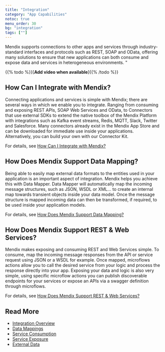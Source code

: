 ```yaml
---
title: "Integration"
category: "App Capabilities"
notoc: true
menu_order: 30
bg: "integration"
tags: [""]
---
```


Mendix supports connections to other apps and services through industry-standard interfaces and protocols such as REST, SOAP and OData, offering many solutions to ensure that new applications can both consume and expose data and services in heterogeneous environments. "

{{% todo %}}[**Add video when available**]{{% /todo %}}

## How Can I Integrate with Mendix?

Connecting applications and services is simple with Mendix; there are several ways in which we enable you to integrate. Ranging from consuming and exposing REST APIs, SOAP Web Services and OData, to Connectors that use external SDKs to extend the native toolbox of the Mendix Platform with integrations such as Kafka event streams, Redis, MQTT, Slack, Twitter and Salesforce. Many connectors already exist in the Mendix App Store and can be downloaded for immediate use inside your applications. Alternatively, you can build your own with our Connector Kit. 

For details, see [How Can I Integrate with Mendix?](integration-overview#integrate-with)

## How Does Mendix Support Data Mapping?

Being able to easily map external data formats to the entities used in your application is an important aspect of integration. Mendix helps you achieve this with Data Mapper. Data Mapper will automatically map the incoming message structures, such as JSON, WSDL or XML… to create an internal map towards transient objects inside your data model. Once the message structure is mapped incoming data can then be transformed, if required, to be used inside your application models.

For details, see [How Does Mendix Support Data Mapping?](data-mappings#data-mapping)

## How Does Mendix Support REST & Web Services?

Mendix makes exposing and consuming REST and Web Services simple. To consume, map the incoming message responses from the API or service request using JSON or a WSDL for example. Once mapped, microflows actions allow you to call the desired service from your logic and process the response directly into your app.  Exposing your data and logic is also very simple, using specific microflow actions you can publish discoverable endpoints for your services or expose an APIs via a swagger definition through microflows.

For details, see [How Does Mendix Support REST & Web Services?](consuming-services#support-rest-web)

## Read More

* [Integration Overview](integration-overview)
* [Data Mappings](data-mappings)
* [Service Consumption](consuming-services)
* [Service Exposure](service-exposure)
* [External Data](importing-data)
